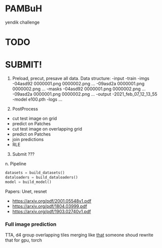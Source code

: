 # PAMBuH
yendik challenge

# TODO

# SUBMIT!

1. Preload, precut, presave all data.
Data structure:
-input
    -train
        -imgs
            -04asd92
                0000001.png
                0000002.png
                ...
            -09asd2a
                0000001.png
                0000002.png
                ...
        -masks
            -04asd92
                0000001.png
                0000002.png
                ...
            -09asd2a
                0000001.png
                0000002.png
                ...
-output
    -2021_feb_07_12_13_55
        -model
            e100.pth
        -logs
        ...

2. PostProcess
 - cut test image on grid
 - predict on Patches
 - cut test image on overlapping grid
 - predict on Patches
 - join predictions
 - RLE

3. Submit 
???

n. Pipeline
```python
datasets = build_datasets()
dataloaders = build_dataloaders()
model = build_model()
```

Papers:
Unet, resnet
- https://arxiv.org/pdf/2001.05548v1.pdf
- https://arxiv.org/pdf/1804.03999.pdf
- https://arxiv.org/pdf/1903.02740v1.pdf


### Full image prediction
TTA, d4 group
overlapping tiles
merging like [that](https://github.com/Vooban/Smoothly-Blend-Image-Patches)
someone shoud rewrite that for gpu, torch

